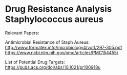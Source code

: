 # Drug Resistance Analysis Staphylococcus aureus

Relevant Papers:

Antimicrobial Resistance of Staph Aureus:
http://www.formatex.info/microbiology4/vol1/297-305.pdf
https://www.ncbi.nlm.nih.gov/pmc/articles/PMC154455/

List of Potential Drug Targets:
https://pubs.acs.org/doi/abs/10.1021/pr100918u
